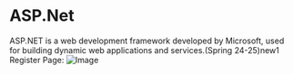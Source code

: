 # ASP.Net
ASP.NET is a web development framework developed by Microsoft, used for building dynamic web applications and services.(Spring 24-25)new1
Register Page:
![Image](https://github.com/user-attachments/assets/47ce0a53-0b24-4acc-b555-69286b9871f7)
